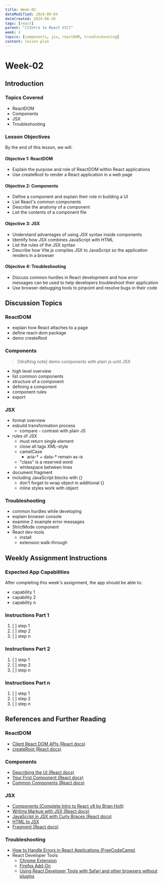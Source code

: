 ```yaml
---
title: Week-02
dateModified: 2024-09-04
dateCreated: 2024-08-20
tags: [react]
parent: "[[Intro to React V3]]"
week: 2
topics: [components, jsx, reactDOM, troubleshooting]
content: lesson plan
---
```


# Week-02

## Introduction

### Topics Covered

- ReactDOM
- Components
- JSX
- Troubleshooting

### Lesson Objectives

By the end of this lesson, we will:

#### Objective 1: ReactDOM

- Explain the purpose and role of ReactDOM within React applications
- Use createRoot to render a React application in a web page

#### Objective 2: Components

- Define a component and explain their role in building a UI
- List React's common components
- Describe the anatomy of a component
- List the contents of a component file

#### Objective 3: JSX

- Understand advantages of using JSX syntax inside components
- Identify how JSX combines JavaScript with HTML
- List the rules of the JSX syntax
- Describe how Vite.js compiles JSX to JavaScript so the application renders in a browser

#### Objective 4: Troubleshooting

- Discuss common hurdles in React development and how error messages can be used to help developers troubleshoot their application
- Use browser debugging tools to pinpoint and resolve bugs in their code

## Discussion Topics

### ReactDOM

- explain how React attaches to a page
- define react-dom package
- demo createRoot

### Components

> [!drafting note]
> demo components with plain js until JSX

- high level overview
- list common components
- structure of a component
- defining a component
- component rules
- export

### JSX

- format overview
- esbuild transformation process
	- compare - contrast with plain JS
- rules of JSX
	- must return single element
	- close all tags XML-style
	- camelCase
		- aria-* + data-* remain as-is
	- "class" is a reserved word
	- whitespace between lines
- document fragment
- including JavaScript blocks with {}
	- don't forget to wrap object in additional {}
	- inline styles work with object

### Troubleshooting

- common hurdles while developing
- explain browser console
- examine 2 example error messages
- StrictMode component
- React dev-tools
	- install
	- extension walk-through

## Weekly Assignment Instructions

### Expected App Capabilities

After completing this week's assignment, the app should be able to:

- capability 1
- capability 2
- capability n

### Instructions Part 1

 1. [ ] step 1
 2. [ ] step 2
 3. [ ] step n

### Instructions Part 2

 1. [ ] step 1
 2. [ ] step 2
 3. [ ] step n

### Instructions Part n

 1. [ ] step 1
 2. [ ] step 2
 3. [ ] step n

## References and Further Reading

### ReactDOM

- [Client React DOM APIs (React docs)](https://react.dev/reference/react-dom/client)
- [createRoot (React docs)](https://react.dev/reference/react-dom/client/createRoot)

### Components

- [Describing the UI (React docs)](https://react.dev/learn/describing-the-ui)
- [Your First Component (React docs)](https://react.dev/learn/your-first-component)
- [Common Components (React docs)](https://react.dev/reference/react-dom/components/common)

### JSX

- [Components (Complete Intro to React v8 by Brian Holt)](https://react-v8.holt.courses/lessons/no-frills-react/components)
- [Writing Markup with JSX (React docs)](https://react.dev/learn/writing-markup-with-jsx)
- [JavaScript in JSX with Curly Braces (React docs)](https://react.dev/learn/javascript-in-jsx-with-curly-braces)
- [HTML to JSX](https://transform.tools/html-to-jsx)
- [Fragment (React docs)](https://react.dev/reference/react/Fragment)

### Troubleshooting

- [How to Handle Errors in React Applications (FreeCodeCamp)](https://www.freecodecamp.org/news/effective-error-handling-in-react-applications/)
- React Developer Tools
	- [Chrome Extension](https://chromewebstore.google.com/detail/react-developer-tools/fmkadmapgofadopljbjfkapdkoienihi?pli=1)
	- [Firefox Add-On](https://addons.mozilla.org/en-US/firefox/addon/react-devtools/)
	- [Using React Developer Tools with Safari and other browsers without plugins](https://react.dev/learn/react-developer-tools#safari-and-other-browsers)
